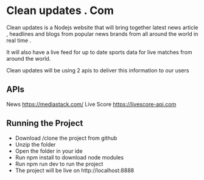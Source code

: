 # Clean updates . Com

Clean updates is a Nodejs website that will bring together latest news article , headlines  and blogs from popular news brands from all around the world in real time .

It will also have a live feed for up to date sports data for live matches from around the world.

Clean updates will be using 2 apis to deliver this information to our users

## APIs
News https://mediastack.com/
Live Score https://livescore-api.com

## Running the Project

- Download /clone the project from github
- Unzip the folder
- Open the folder in your ide
- Run npm install to download node modules
- Run npm run dev to run the project
- The project will be live on http://localhost:8888


